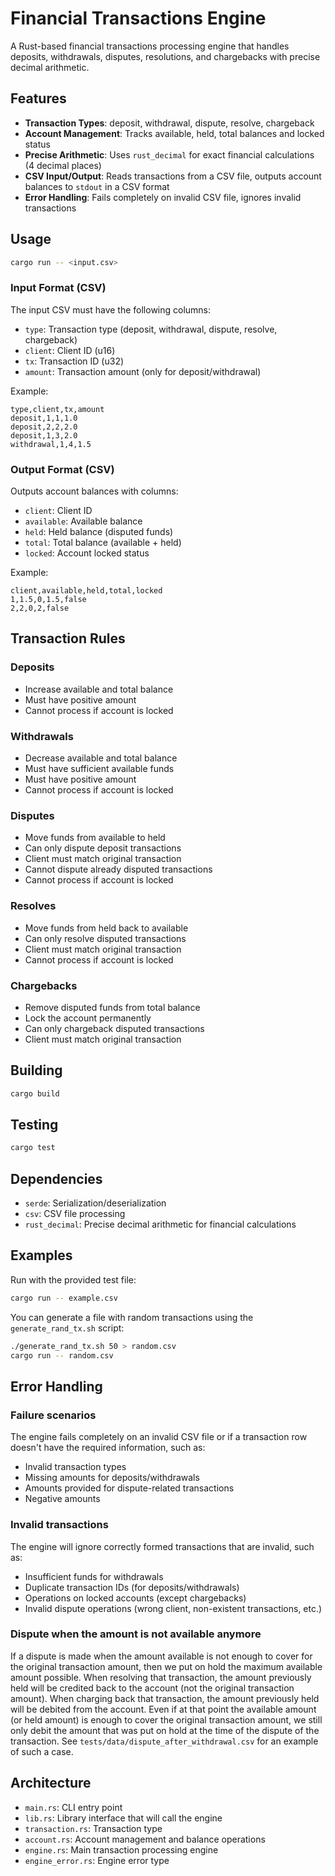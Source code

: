 # Financial Transactions Engine

A Rust-based financial transactions processing engine that handles deposits, withdrawals, disputes, resolutions, and chargebacks with precise decimal arithmetic.

## Features

- **Transaction Types**: deposit, withdrawal, dispute, resolve, chargeback
- **Account Management**: Tracks available, held, total balances and locked status
- **Precise Arithmetic**: Uses `rust_decimal` for exact financial calculations (4 decimal places)
- **CSV Input/Output**: Reads transactions from a CSV file, outputs account balances to `stdout` in a CSV format
- **Error Handling**: Fails completely on invalid CSV file, ignores invalid transactions

## Usage

```bash
cargo run -- <input.csv>
```

### Input Format (CSV)
The input CSV must have the following columns:
- `type`: Transaction type (deposit, withdrawal, dispute, resolve, chargeback)
- `client`: Client ID (u16)
- `tx`: Transaction ID (u32)
- `amount`: Transaction amount (only for deposit/withdrawal)

Example:
```csv
type,client,tx,amount
deposit,1,1,1.0
deposit,2,2,2.0
deposit,1,3,2.0
withdrawal,1,4,1.5
```

### Output Format (CSV)
Outputs account balances with columns:
- `client`: Client ID
- `available`: Available balance
- `held`: Held balance (disputed funds)
- `total`: Total balance (available + held)
- `locked`: Account locked status

Example:
```csv
client,available,held,total,locked
1,1.5,0,1.5,false
2,2,0,2,false
```

## Transaction Rules

### Deposits
- Increase available and total balance
- Must have positive amount
- Cannot process if account is locked

### Withdrawals
- Decrease available and total balance
- Must have sufficient available funds
- Must have positive amount
- Cannot process if account is locked

### Disputes
- Move funds from available to held
- Can only dispute deposit transactions
- Client must match original transaction
- Cannot dispute already disputed transactions
- Cannot process if account is locked

### Resolves
- Move funds from held back to available
- Can only resolve disputed transactions
- Client must match original transaction
- Cannot process if account is locked

### Chargebacks
- Remove disputed funds from total balance
- Lock the account permanently
- Can only chargeback disputed transactions
- Client must match original transaction

## Building

```bash
cargo build
```

## Testing

```bash
cargo test
```

## Dependencies

- `serde`: Serialization/deserialization
- `csv`: CSV file processing
- `rust_decimal`: Precise decimal arithmetic for financial calculations

## Examples

Run with the provided test file:
```bash
cargo run -- example.csv
```

You can generate a file with random transactions using the `generate_rand_tx.sh` script:
```bash
./generate_rand_tx.sh 50 > random.csv
cargo run -- random.csv
```

## Error Handling

### Failure scenarios
The engine fails completely on an invalid CSV file or if a transaction row doesn't have the required information, such as:
- Invalid transaction types
- Missing amounts for deposits/withdrawals
- Amounts provided for dispute-related transactions
- Negative amounts

### Invalid transactions
The engine will ignore correctly formed transactions that are invalid, such as:
- Insufficient funds for withdrawals
- Duplicate transaction IDs (for deposits/withdrawals)
- Operations on locked accounts (except chargebacks)
- Invalid dispute operations (wrong client, non-existent transactions, etc.)

### Dispute when the amount is not available anymore
If a dispute is made when the amount available is not enough to cover for the original transaction amount, then we put on hold the maximum available amount possible.
When resolving that transaction, the amount previously held will be credited back to the account (not the original transaction amount).
When charging back that transaction, the amount previously held will be debited from the account. Even if at that point the available amount (or held amount) is enough to cover the original transaction amount, we still only debit the amount that was put on hold at the time of the dispute of the transaction.
See `tests/data/dispute_after_withdrawal.csv` for an example of such a case.

## Architecture

- `main.rs`: CLI entry point
- `lib.rs`: Library interface that will call the engine
- `transaction.rs`: Transaction type
- `account.rs`: Account management and balance operations
- `engine.rs`: Main transaction processing engine
- `engine_error.rs`: Engine error type
